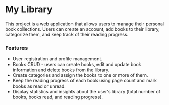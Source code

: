 # My Library

This project is a web application that allows users to manage their personal book collections. Users can create an account, add books to their library, categorize them, and keep track of their reading progress.

### Features

* User registration and profile management.
* Books CRUD - users can create books, edit and update book information and delete books from the library.
* Create categories and assign the books to one or more of them.
* Keep the reading progress of each book using page count and mark books as read or unread.
* Display statistics and insights about the user's library (total number of books, books read, and reading progress).